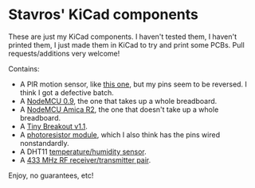 Stavros' KiCad components
=========================

These are just my KiCad components. I haven't tested them, I haven't printed
them, I just made them in KiCad to try and print some PCBs. Pull
requests/additions very welcome!

Contains:
* A PIR motion sensor, like [this
  one](http://www.learningaboutelectronics.com/images/PIR-motion-sensor-pinout.png),
but my pins seem to be reversed. I think I got a defective batch.
* A [NodeMCU
  0.9](http://www.cnx-software.com/wp-content/uploads/2015/10/NodeMCU_v0.9_Pinout.png),
the one that takes up a whole breadboard.
* A [NodeMCU
  Amica
R2](http://www.electrodragon.com/product/nodemcu-lua-amica-r2-esp8266-wifi-board/),
the one that doesn't take up a whole breadboard.
* A [Tiny Breakout
  v1.1](https://github.com/skorokithakis/tiny-ESP8266-breakout).
* A [photoresistor
  module](http://hobbycomponents.com/sensors/160-photoresistive-light-dependent-resistor-module-ky-018),
  which I also think has the pins wired nonstandardly.
* A DHT11
  [temperature/humidity sensor](http://hobbycomponents.com/sensors/84-dht11-arduino-compatible-digital-temperature-humidity-sensor-module).
* A [433 MHz RF receiver/transmitter
  pair](http://tinkersphere.com/wireless-modules-for-raspberry-pi-and-arduino/485-rf-link-transmitter-receiver-module-pair-433mhz-or-315mhz-for-arduino-raspberry-pi-b-b.html).

Enjoy, no guarantees, etc!
